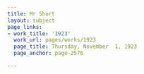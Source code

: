 ```yaml
---
title: Mr Short
layout: subject
page_links:
- work_title: '1923'
  work_url: pages/works/1923
  page_title: Thursday, November  1, 1923
  page_anchor: page-2576

---
```

